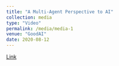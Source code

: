 ```yaml
---
title: "A Multi-Agent Perspective to AI"
collection: media
type: "Video"
permalink: /media/media-1
venue: "GoodAI"
date: 2020-08-12
---
```

[Link](https://www.youtube.com/watch?v=_iuilTRbDeM)